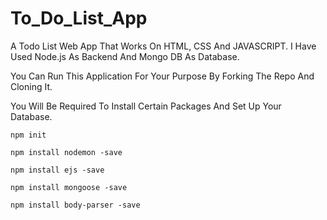 # To_Do_List_App
A Todo List Web App That Works On HTML, CSS And JAVASCRIPT. I Have Used Node.js As Backend And Mongo DB As Database.

You Can Run This Application For Your Purpose By Forking The Repo And Cloning It.

You Will Be Required To Install Certain Packages And Set Up Your Database.

`
npm init
`

`
npm install nodemon -save
`

`
npm install ejs -save
`

`
npm install mongoose -save
`

`
npm install body-parser -save
`
